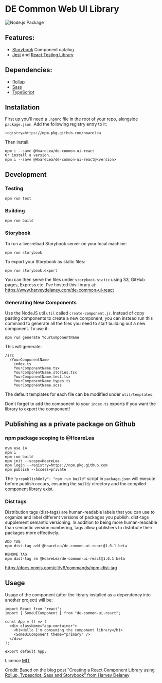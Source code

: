 # DE Common Web UI Library

![Node.js Package](https://github.com/HoareLea/de-common-ui-react/workflows/Node.js%20Package/badge.svg?branch=master&event=registry_package)

## Features:

- [Storybook](https://storybook.js.org/) Component catalog
- [Jest](https://jestjs.io/) and [React Testing Library](https://github.com/testing-library/react-testing-library)


## Dependencies:

- [Rollup](https://github.com/rollup/rollup)
- [Sass](https://sass-lang.com/)
- [TypeScript](https://www.typescriptlang.org/)

## Installation
First up you'll need a `.npmrc` file in the root of your repo, alongside `package.json`.
Add the following registry entry to it:
```
registry=https://npm.pkg.github.com/hoarelea
```

Then install:
```
npm i --save @HoareLea/de-common-ui-react
Or install a version...
npm i --save @HoareLea/de-common-ui-react@<version>
```

## Development

### Testing

```
npm run test
```

### Building

```
npm run build
```

### Storybook

To run a live-reload Storybook server on your local machine:

```
npm run storybook
```

To export your Storybook as static files:

```
npm run storybook:export
```

You can then serve the files under `storybook-static` using S3, GitHub pages, Express etc. I've hosted this library at: https://www.harveydelaney.com/de-common-ui-react

### Generating New Components

Use the NodeJS util `util` called `create-component.js`. Instead of copy pasting components to create a new component, you can instead run this command to generate all the files you need to start building out a new component. To use it:

```
npm run generate YourComponentName
```

This will generate:

```
/src
  /YourComponentName
    index.ts
    YourComponentName.tsx
    YourComponentName.stories.tsx
    YourComponentName.test.tsx
    YourComponentName.types.ts
    YourComponentName.scss
```

The default templates for each file can be modified under `util/templates`.

Don't forget to add the component to your `index.ts` exports if you want the library to export the component!


## Publishing as a private package on Github

### npm package scoping to @HoareLea

```
nvm use 14
npm i
npm run build
npm init --scope=HoareLea
npm login --registry=https://npm.pkg.github.com
npm publish --access=private
```

The `"prepublishOnly": "npm run build"` script in `package.json` will execute before publish occurs, ensuring the `build/` directory and the compiled component library exist.

### Dist tags
Distribution tags (dist-tags) are human-readable labels that you can use to organize and label different versions of packages you publish. dist-tags supplement semantic versioning. In addition to being more human-readable than semantic version numbering, tags allow publishers to distribute their packages more effectively.


```
ADD TAG
npm dist-tag add @HoareLea/de-common-ui-react@1.0.1 beta

REMOVE TAG
npm dist-tag rm @HoareLea/de-common-ui-react@1.0.1 beta
```

https://docs.npmjs.com/cli/v6/commands/npm-dist-tag

## Usage

Usage of the component (after the library installed as a dependency into another project) will be:

```TSX
import React from "react";
import { SomeUIComponent } from "de-common-ui-react";

const App = () => (
  <div className="app-container">
    <h1>Hello I'm consuming the component library</h1>
    <SomeUIComponent theme="primary" />
  </div>
);

export default App;
```

Licence
[MIT](https://opensource.org/licenses/MIT)

Credit:
[Based on the blog post "Creating a React Component Library using Rollup, Typescript, Sass and Storybook" from Harvey Delaney](https://blog.harveydelaney.com)
